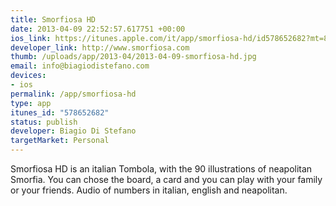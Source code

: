 ```yaml
--- 
title: Smorfiosa HD
date: 2013-04-09 22:52:57.617751 +00:00
ios_link: https://itunes.apple.com/it/app/smorfiosa-hd/id578652682?mt=8
developer_link: http://www.smorfiosa.com
thumb: /uploads/app/2013-04/2013-04-09-smorfiosa-hd.jpg
email: info@biagiodistefano.com
devices: 
- ios
permalink: /app/smorfiosa-hd
type: app
itunes_id: "578652682"
status: publish
developer: Biagio Di Stefano
targetMarket: Personal
---
```


Smorfiosa HD is an italian Tombola, with the 90 illustrations of neapolitan Smorfia. You can chose the board, a card and you can play with your family or your friends. Audio of numbers in italian, english and neapolitan.
